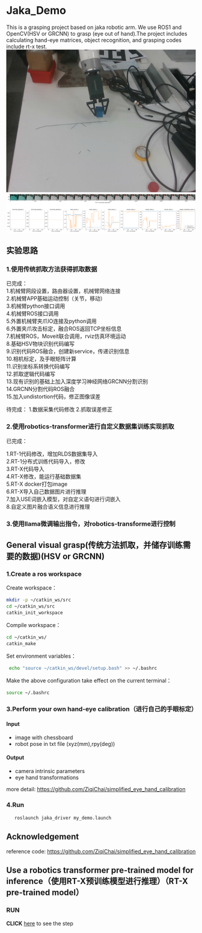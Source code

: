# Jaka_Demo
This is a grasping project based on jaka robotic arm. We use ROS1 and OpenCV(HSV or GRCNN) to grasp (eye out of hand).The project includes calculating hand-eye matrices, object recognition, and grasping codes include rt-x test.
<img src="grasp.png" alt="jaka">
<img src="rt-x.png" alt="rt-x">
## 实验思路
### 1.使用传统抓取方法获得抓取数据

已完成：\
1.机械臂网段设置，路由器设置，机械臂网络连接 \
2.机械臂APP基础运动控制（关节，移动）\
3.机械臂python接口调用 \
4.机械臂ROS接口调用 \
5.外置机械臂夹爪IO连接及python调用 \
6.外置夹爪攻击标定，融合ROS返回TCP坐标信息 \
7.机械臂ROS，Moveit联合调用，rviz仿真环境运动 \
8.基础HSV物块识别代码编写 \
9.识别代码ROS融合，创建新service，传递识别信息 \
10.相机标定，及手眼矩阵计算 \
11.识别坐标系转换代码编写 \
12.抓取逻辑代码编写 \
13.现有识别的基础上加入深度学习神经网络GRCNN分割识别 \
14.GRCNN分割代码ROS融合 \
15.加入undistortion代码，修正图像误差 

待完成：
1.数据采集代码修改
2.抓取误差修正

### 2.使用robotics-transformer进行自定义数据集训练实现抓取
已完成：

1.RT-1代码修改，增加RLDS数据集导入 \
2.RT-1分布式训练代码导入，修改 \
3.RT-X代码导入 \
4.RT-X修改，能运行基础数据集 \
5.RT-X docker打包image \
6.RT-X导入自己数据图片进行推理 \
7.加入USE词嵌入模型，对自定义语句进行词嵌入 \
8.自定义图片融合语义信息进行推理 

### 3.使用llama微调输出指令，对robotics-transforme进行控制

## General visual grasp(传统方法抓取，并储存训练需要的数据)(HSV or GRCNN)
### 1.Create a ros workspace
Create workspace：
```bash
mkdir -p ~/catkin_ws/src
cd ~/catkin_ws/src
catkin_init_workspace
```
Compile workspace：
```bash
cd ~/catkin_ws/
catkin_make
```
Set environment variables：
```bash
 echo "source ~/catkin_ws/devel/setup.bash" >> ~/.bashrc
```
Make the above configuration take effect on the current terminal：
```bash
source ~/.bashrc
```
### 3.Perform your own hand-eye calibration（进行自己的手眼标定）
#### Input
- image with chessboard
- robot pose in txt file (xyz(mm),rpy(deg))

#### Output
- camera intrinsic parameters
- eye hand transformations
  
more detail: https://github.com/ZiqiChai/simplified_eye_hand_calibration

### 4.Run
```bash
   roslaunch jaka_driver my_demo.launch
```

## Acknowledgement
reference code: https://github.com/ZiqiChai/simplified_eye_hand_calibration


## Use a robotics transformer pre-trained model for inference（使用RT-X预训练模型进行推理）（RT-X pre-trained model）
### RUN

**CLICK** [here](https://github.com/AlexandreQ27/RT-X-Demo/tree/91c4622712b1ece0cc3290fcbb3f9d1481460da6) to see the step
